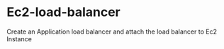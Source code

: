 # Ec2-load-balancer
Create an Application load balancer and attach the load balancer to Ec2 Instance 
